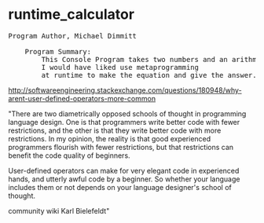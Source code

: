 # runtime_calculator

<pre>
Program Author, Michael Dimmitt

    Program Summary:
        This Console Program takes two numbers and an arithmatic_expression
        I would have liked use metaprogramming 
        at runtime to make the equation and give the answer. 
</pre>



http://softwareengineering.stackexchange.com/questions/180948/why-arent-user-defined-operators-more-common

"There are two diametrically opposed schools of thought in programming language design. One is that programmers write better code with fewer restrictions, and the other is that they write better code with more restrictions. In my opinion, the reality is that good experienced programmers flourish with fewer restrictions, but that restrictions can benefit the code quality of beginners.

User-defined operators can make for very elegant code in experienced hands, and utterly awful code by a beginner. So whether your language includes them or not depends on your language designer's school of thought.

community wiki
Karl Bielefeldt"

